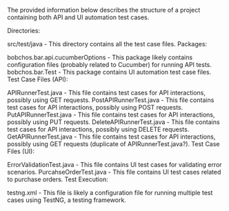 The provided information below describes the structure of a project containing both API and UI automation test cases.

Directories:

src/test/java - This directory contains all the test case files.
Packages:

bobchos.bar.api.cucumberOptions - This package likely contains configuration files (probably related to Cucumber) for running API tests.
bobchos.bar.Test - This package contains UI automation test case files.
Test Case Files (API):

APIRunnerTest.java - This file contains test cases for API interactions, possibly using GET requests.
PostAPIRunnerTest.java - This file contains test cases for API interactions, possibly using POST requests.
PutAPIRunnerTest.java - This file contains test cases for API interactions, possibly using PUT requests.
DeleteAPIRunnerTest.java - This file contains test cases for API interactions, possibly using DELETE requests.
GetAPIRunnerTest.java - This file contains test cases for API interactions, possibly using GET requests (duplicate of APIRunnerTest.java?).
Test Case Files (UI):

ErrorValidationTest.java - This file contains UI test cases for validating error scenarios.
PurcahseOrderTest.java - This file contains UI test cases related to purchase orders.
Test Execution:

testng.xml - This file is likely a configuration file for running multiple test cases using TestNG, a testing framework.
